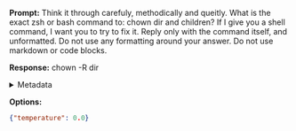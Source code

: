 **Prompt:**
Think it through carefuly, methodically and queitly. What is the exact zsh or bash command to: chown dir and children? If I give you a shell command, I want you to try to fix it. Reply only with the command itself, and unformatted. Do not use any formatting around your answer. Do not use markdown or code blocks.

**Response:**
chown -R dir

<details><summary>Metadata</summary>

- Duration: 738 ms
- Datetime: 2023-08-06T11:59:02.611116
- Model: gpt-3.5-turbo-0613

</details>

**Options:**
```json
{"temperature": 0.0}
```

